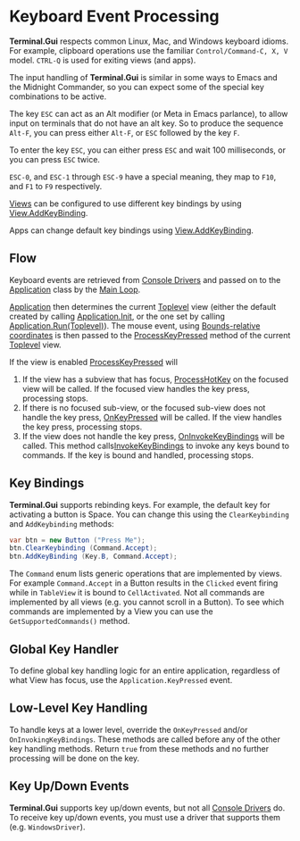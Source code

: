Keyboard Event Processing
=========================

**Terminal.Gui** respects common Linux, Mac, and Windows keyboard idioms. For example, clipboard operations use the familiar `Control/Command-C, X, V` model. `CTRL-Q` is used for exiting views (and apps).

The input handling of **Terminal.Gui** is similar in some ways to Emacs and the Midnight Commander, so you can expect some of the special key combinations to be active.

The key `ESC` can act as an Alt modifier (or Meta in Emacs parlance), to allow input on terminals that do not have an alt key. So to produce the sequence `Alt-F`, you can press either `Alt-F`, or `ESC` followed by the key `F`.

To enter the key `ESC`, you can either press `ESC` and wait 100 milliseconds, or you can press `ESC` twice.

`ESC-0`, and `ESC-1` through `ESC-9` have a special meaning, they map to `F10`, and `F1` to `F9` respectively.

[Views](~/api/Terminal.Gui/Terminal.Gui.View.yml) can be configured to use different key bindings by using [View.AddKeyBinding](~/api/Terminal.Gui/Terminal.Gui.View.yml#Terminal_Gui_View_AddKeyBinding_Terminal_Gui_Key_Terminal_Gui_Command___).

Apps can change default key bindings using [View.AddKeyBinding](~/api/Terminal.Gui/Terminal.Gui.View.yml#Terminal_Gui_View_AddKeyBinding_Terminal_Gui_Key_Terminal_Gui_Command___). 

Flow
----
Keyboard events are retrieved from [Console Drivers](drivers.md) and passed on 
to the [Application](~/api/Terminal.Gui/Terminal.Gui.Application.yml) class by the [Main Loop](mainloop.md). 

[Application](~/api/Terminal.Gui/Terminal.Gui.Application.yml) then determines the current [Toplevel](~/api/Terminal.Gui/Terminal.Gui.Toplevel.yml#Terminal_Gui_Application_Init_Terminal_Gui_ConsoleDriver_) view
(either the default created by calling [Application.Init](~/api/Terminal.Gui/Terminal.Gui.Application.yml), or the one set by calling [Application.Run(Toplevel)](~/api/Terminal.Gui/Terminal.Gui.Toplevel.yml#Terminal_Gui_Application_Run_Terminal_Gui_Toplevel_System_Func_System_Exception_System_Boolean__)). The mouse event, using [Bounds-relative coordinates](~/api/Terminal.Gui/Terminal.Gui.View.yml#Terminal_Gui_View_Bounds) is then passed to the [ProcessKeyPressed](~/api/Terminal.Gui/Terminal.Gui.View.yml#Terminal_Gui_View_ProcessKeyPressed_Terminal_Gui_KeyEventArgs_) method of the current [Toplevel](~/api/Terminal.Gui/Terminal.Gui.Toplevel.yml) view. 

If the view is enabled [ProcessKeyPressed](~/api/Terminal.Gui/Terminal.Gui.View.yml#Terminal_Gui_View_ProcessKeyPressed_Terminal_Gui_KeyEventArgs_) will 

1) If the view has a subview that has focus, [ProcessHotKey](~/api/Terminal.Gui/Terminal.Gui.View.yml#Terminal_Gui_View_ProcessHotKey_Terminal_Gui_KeyEventArgs_) on the focused view will be called. If the focused view handles the key press, processing stops.
2) If there is no focused sub-view, or the focused sub-view does not handle the key press, [OnKeyPressed](~/api/Terminal.Gui/Terminal.Gui.View.yml#Terminal_Gui_View_OnKeyPressed_Terminal_Gui_KeyEventArgs_) will be called. If the view handles the key press, processing stops.
3) If the view does not handle the key press, [OnInvokeKeyBindings](~/api/Terminal.Gui/Terminal.Gui.View.yml#Terminal_Gui_View_OnInvokeKeyBindings_Terminal_Gui_KeyEventArgs_) will be called. This method calls[InvokeKeyBindings](~/api/Terminal.Gui/Terminal.Gui.View.yml#Terminal_Gui_View_InvokeKeyBindings_Terminal_Gui_KeyEventArgs_) to invoke any keys bound to commands. If the key is bound and handled, processing stops.

Key Bindings
-------------------
**Terminal.Gui** supports rebinding keys. For example, the default key
for activating a button is Space. You can change this using the 
`ClearKeybinding` and `AddKeybinding` methods:

```csharp
var btn = new Button ("Press Me");
btn.ClearKeybinding (Command.Accept);
btn.AddKeyBinding (Key.B, Command.Accept);
```

The `Command` enum lists generic operations that are implemented by views.
For example `Command.Accept` in a Button results in the `Clicked` event 
firing while in `TableView` it is bound to `CellActivated`. Not all commands
are implemented by all views (e.g. you cannot scroll in a Button). To see
which commands are implemented by a View you can use the `GetSupportedCommands()`
method.


Global Key Handler
--------------------
To define global key handling logic for an entire application, regardless of what View has focus, use the `Application.KeyPressed` event.

Low-Level Key Handling
----------------------
To handle keys at a lower level, override the `OnKeyPressed` and/or `OnInvokingKeyBindings`. These methods are called before any of the other key handling methods. Return `true` from these methods and no further processing will be done on the key. 

Key Up/Down Events
------------------
**Terminal.Gui** supports key up/down events, but not all [Console Drivers](drivers.md) do. To receive key up/down events, you must use a driver that supports them (e.g. `WindowsDriver`).